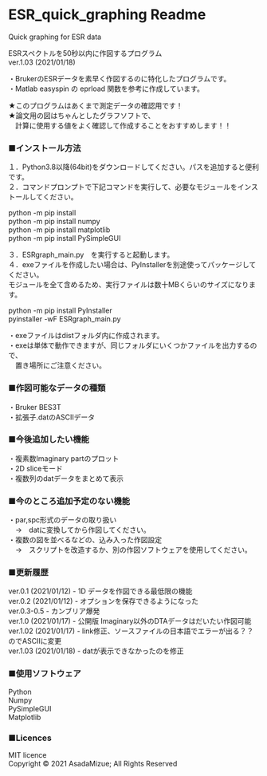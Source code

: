 # ESR_quick_graphing Readme
Quick graphing for ESR data  

ESRスペクトルを50秒以内に作図するプログラム  
ver.1.03 (2021/01/18)

・BrukerのESRデータを素早く作図するのに特化したプログラムです。  
・Matlab easyspin の eprload 関数を参考に作成しています。

★このプログラムはあくまで測定データの確認用です！  
★論文用の図はちゃんとしたグラフソフトで、  
　計算に使用する値をよく確認して作成することをおすすめします！！  

### ■インストール方法
１．Python3.8以降(64bit)をダウンロードしてください。パスを追加すると便利です。  
２．コマンドプロンプトで下記コマンドを実行して、必要なモジュールをインストールしてください。  

python -m pip install  
python -m pip install numpy  
python -m pip install matplotlib  
python -m pip install PySimpleGUI  

３．ESRgraph_main.py　を実行すると起動します。  
４．exeファイルを作成したい場合は、PyInstallerを別途使ってパッケージしてください。  
モジュールを全て含めるため、実行ファイルは数十MBくらいのサイズになります。  

python -m pip install PyInstaller  
pyinstaller -wF ESRgraph_main.py  

・exeファイルはdistフォルダ内に作成されます。  
・exeは単体で動作できますが、同じフォルダにいくつかファイルを出力するので、  
　置き場所にご注意ください。  
  

### ■作図可能なデータの種類
・Bruker BES3T  
・拡張子.datのASCIIデータ  
  
### ■今後追加したい機能
・複素数Imaginary partのプロット  
・2D sliceモード  
・複数列のdatデータをまとめて表示  
  
### ■今のところ追加予定のない機能
・par,spc形式のデータの取り扱い  
　→　datに変換してから作図してください。  
・複数の図を並べるなどの、込み入った作図設定  
　→　スクリプトを改造するか、別の作図ソフトウェアを使用してください。  
  
### ■更新履歴
ver.0.1 (2021/01/12)   - 1D データを作図できる最低限の機能  
ver.0.2 (2021/01/12)   - オプションを保存できるようになった  
ver.0.3-0.5   - カンブリア爆発  
ver.1.0 (2021/01/17)   - 公開版 Imaginary以外のDTAデータはだいたい作図可能  
ver.1.02 (2021/01/17)   - link修正、ソースファイルの日本語でエラーが出る？？のでASCIIに変更  
ver.1.03 (2021/01/18)   - datが表示できなかったのを修正

### ■使用ソフトウェア
Python  
Numpy  
PySimpleGUI  
Matplotlib  

### ■Licences
MIT licence  
Copyright © 2021 AsadaMizue; All Rights Reserved  
